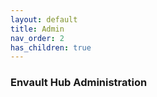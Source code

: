 ```yaml
---
layout: default
title: Admin
nav_order: 2
has_children: true
---
```


### Envault Hub Administration